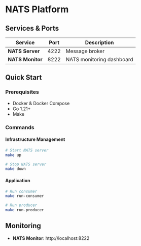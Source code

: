 # NATS Platform

## Services & Ports

| Service | Port | Description |
|---------|------|-------------|
| **NATS Server** | 4222 | Message broker |
| **NATS Monitor** | 8222 | NATS monitoring dashboard |

## Quick Start

### Prerequisites
- Docker & Docker Compose
- Go 1.21+
- Make

### Commands

#### Infrastructure Management
```bash
# Start NATS server
make up

# Stop NATS server
make down
```

#### Application
```bash
# Run consumer
make run-consumer

# Run producer
make run-producer
```

## Monitoring
- **NATS Monitor**: http://localhost:8222